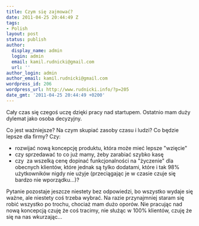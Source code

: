 ```yaml
---
title: Czym się zajmować?
date: 2011-04-25 20:44:49 Z
tags:
- Polish
layout: post
status: publish
author:
  display_name: admin
  login: admin
  email: kamil.rudnicki@gmail.com
  url: ''
author_login: admin
author_email: kamil.rudnicki@gmail.com
wordpress_id: 206
wordpress_url: http://www.rudnicki.info/?p=205
date_gmt: '2011-04-25 20:44:49 +0200'
---
```


<p>Cały czas się czegoś uczę dzięki pracy nad startupem. Ostatnio mam duży dylemat jako osoba decyzyjny.</p>
<p>Co jest ważniejsze? Na czym skupiać zasoby czasu i ludzi? Co będzie lepsze dla firmy? Czy:</p>
<ul>
<li>rozwijać nową koncepcję produktu, która może mieć lepsze "wzięcie"</li>
<li>czy sprzedawać to co już mamy, żeby zarabiać szybko kasę</li>
<li>czy  za wszelką cenę dopinać funkcjonalności na "życzenie" dla obecnych klientów, które jednak są tylko dodatami, które i tak 98% użytkowników nigdy nie użyje (przeciągając je w czasie czuje się bardzo nie wporządku...)?</li>
</ul>
<p>Pytanie pozostaje jeszcze niestety bez odpowiedzi, bo wszystko wydaje się ważne, ale niestety coś trzeba wybrać. Na razie przynajmniej staram się robić wszystko po trochu, chociaż mam dużo oporów. Nie pracując nad nową koncepcją czuję że coś tracimy, nie służąc w 100% klientów, czuję że się na nas wkurzając...</p>
